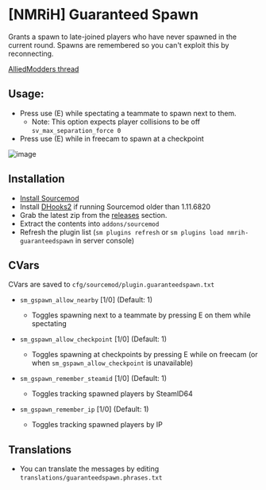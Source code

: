 # [NMRiH] Guaranteed Spawn
Grants a spawn to late-joined players who have never spawned in the current round.
Spawns are remembered so you can't exploit this by reconnecting. 

[AlliedModders thread](https://forums.alliedmods.net/showthread.php?t=335238)

## Usage:
- Press use (E) while spectating a teammate to spawn next to them. 
  - Note: This option expects player collisions to be off `sv_max_separation_force 0`
- Press use (E) while in freecam to spawn at a checkpoint

![image](https://user-images.githubusercontent.com/11559683/177451357-2ceaaa95-8f88-4aa0-bf02-f8d6cb664f4f.png)


## Installation
- [Install Sourcemod](https://wiki.alliedmods.net/Installing_sourcemod)
- Install [DHooks2](https://github.com/peace-maker/DHooks2/releases) if running Sourcemod older than 1.11.6820
- Grab the latest zip from the [releases](https://github.com/dysphie/nmrih-guaranteedspawn/releases) section.
- Extract the contents into `addons/sourcemod`
- Refresh the plugin list (`sm plugins refresh` or `sm plugins load nmrih-guaranteedspawn` in server console)


## CVars

CVars are saved to `cfg/sourcemod/plugin.guaranteedspawn.txt`

- `sm_gspawn_allow_nearby` [1/0] (Default: 1)
  - Toggles spawning next to a teammate by pressing E on them while spectating

- `sm_gspawn_allow_checkpoint` [1/0] (Default: 1)
  - Toggles spawning at checkpoints by pressing E while on freecam (or when `sm_gspawn_allow_checkpoint` is unavailable)

- `sm_gspawn_remember_steamid` [1/0] (Default: 1)
  - Toggles tracking spawned players by SteamID64

- `sm_gspawn_remember_ip` [1/0] (Default: 1)
  - Toggles tracking spawned players by IP

## Translations

- You can translate the messages by editing `translations/guaranteedspawn.phrases.txt`
